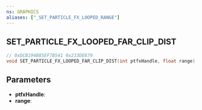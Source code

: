 ```yaml
---
ns: GRAPHICS
aliases: ["_SET_PARTICLE_FX_LOOPED_RANGE"]
---
```

## SET_PARTICLE_FX_LOOPED_FAR_CLIP_DIST

```c
// 0xDCB194B85EF7B541 0x233DE879
void SET_PARTICLE_FX_LOOPED_FAR_CLIP_DIST(int ptfxHandle, float range);
```


## Parameters
* **ptfxHandle**: 
* **range**: 

